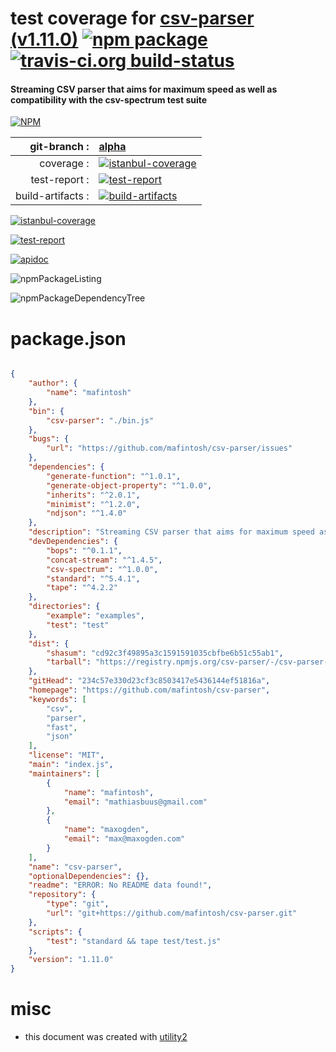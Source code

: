 # test coverage for  [csv-parser (v1.11.0)](https://github.com/mafintosh/csv-parser)  [![npm package](https://img.shields.io/npm/v/npmtest-csv-parser.svg?style=flat-square)](https://www.npmjs.org/package/npmtest-csv-parser) [![travis-ci.org build-status](https://api.travis-ci.org/npmtest/node-npmtest-csv-parser.svg)](https://travis-ci.org/npmtest/node-npmtest-csv-parser)
#### Streaming CSV parser that aims for maximum speed as well as compatibility with the csv-spectrum test suite

[![NPM](https://nodei.co/npm/csv-parser.png?downloads=true)](https://www.npmjs.com/package/csv-parser)

| git-branch : | [alpha](https://github.com/npmtest/node-npmtest-csv-parser/tree/alpha)|
|--:|:--|
| coverage : | [![istanbul-coverage](https://npmtest.github.io/node-npmtest-csv-parser/build/coverage.badge.svg)](https://npmtest.github.io/node-npmtest-csv-parser/build/coverage.html/index.html)|
| test-report : | [![test-report](https://npmtest.github.io/node-npmtest-csv-parser/build/test-report.badge.svg)](https://npmtest.github.io/node-npmtest-csv-parser/build/test-report.html)|
| build-artifacts : | [![build-artifacts](https://npmtest.github.io/node-npmtest-csv-parser/glyphicons_144_folder_open.png)](https://github.com/npmtest/node-npmtest-csv-parser/tree/gh-pages/build)|

[![istanbul-coverage](https://npmtest.github.io/node-npmtest-csv-parser/build/screenCapture.buildCustomOrg.browser.coverage.html.png)](https://npmtest.github.io/node-npmtest-csv-parser/build/coverage.html/index.html)

[![test-report](https://npmtest.github.io/node-npmtest-csv-parser/build/screenCapture.buildCustomOrg.browser.%252Fhome%252Ftravis%252Fbuild%252Fnpmtest%252Fnode-npmtest-csv-parser%252Ftmp%252Fbuild%252Ftest-report.html.png)](https://npmtest.github.io/node-npmtest-csv-parser/build/test-report.html)

[![apidoc](https://npmdoc.github.io/node-npmdoc-csv-parser/build/screenCapture.buildApidoc.browser.%252Fhome%252Ftravis%252Fbuild%252Fnpmdoc%252Fnode-npmdoc-csv-parser%252Ftmp%252Fbuild%252Fapidoc.html.png)](https://npmdoc.github.io/node-npmdoc-csv-parser/build/apidoc.html)

![npmPackageListing](https://npmtest.github.io/node-npmtest-csv-parser/build/screenCapture.npmPackageListing.svg)

![npmPackageDependencyTree](https://npmtest.github.io/node-npmtest-csv-parser/build/screenCapture.npmPackageDependencyTree.svg)



# package.json

```json

{
    "author": {
        "name": "mafintosh"
    },
    "bin": {
        "csv-parser": "./bin.js"
    },
    "bugs": {
        "url": "https://github.com/mafintosh/csv-parser/issues"
    },
    "dependencies": {
        "generate-function": "^1.0.1",
        "generate-object-property": "^1.0.0",
        "inherits": "^2.0.1",
        "minimist": "^1.2.0",
        "ndjson": "^1.4.0"
    },
    "description": "Streaming CSV parser that aims for maximum speed as well as compatibility with the csv-spectrum test suite",
    "devDependencies": {
        "bops": "^0.1.1",
        "concat-stream": "^1.4.5",
        "csv-spectrum": "^1.0.0",
        "standard": "^5.4.1",
        "tape": "^4.2.2"
    },
    "directories": {
        "example": "examples",
        "test": "test"
    },
    "dist": {
        "shasum": "cd92c3f49895a3c1591591035cbfbe6b51c55ab1",
        "tarball": "https://registry.npmjs.org/csv-parser/-/csv-parser-1.11.0.tgz"
    },
    "gitHead": "234c57e330d23cf3c8503417e5436144ef51816a",
    "homepage": "https://github.com/mafintosh/csv-parser",
    "keywords": [
        "csv",
        "parser",
        "fast",
        "json"
    ],
    "license": "MIT",
    "main": "index.js",
    "maintainers": [
        {
            "name": "mafintosh",
            "email": "mathiasbuus@gmail.com"
        },
        {
            "name": "maxogden",
            "email": "max@maxogden.com"
        }
    ],
    "name": "csv-parser",
    "optionalDependencies": {},
    "readme": "ERROR: No README data found!",
    "repository": {
        "type": "git",
        "url": "git+https://github.com/mafintosh/csv-parser.git"
    },
    "scripts": {
        "test": "standard && tape test/test.js"
    },
    "version": "1.11.0"
}
```



# misc
- this document was created with [utility2](https://github.com/kaizhu256/node-utility2)
